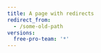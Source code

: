 ```yaml
---
title: A page with redirects
redirect_from:
  - /some-old-path
versions:
  free-pro-team: '*'
---
```


